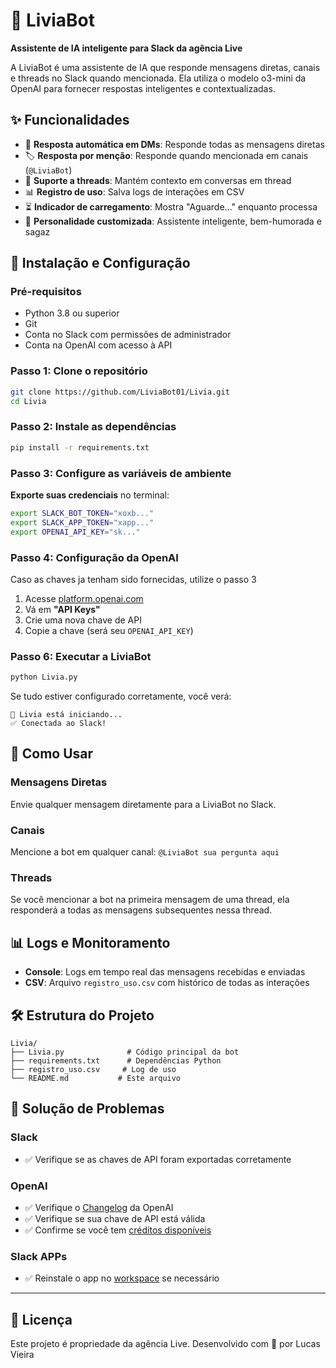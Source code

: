 # 🤖 LiviaBot

**Assistente de IA inteligente para Slack da agência Live**

A LiviaBot é uma assistente de IA que responde mensagens diretas, canais e threads no Slack quando mencionada. Ela utiliza o modelo o3-mini da OpenAI para fornecer respostas inteligentes e contextualizadas.

## ✨ Funcionalidades

- 💬 **Resposta automática em DMs**: Responde todas as mensagens diretas
- 🏷️ **Resposta por menção**: Responde quando mencionada em canais (`@LiviaBot`)
- 🧵 **Suporte a threads**: Mantém contexto em conversas em thread
- 📊 **Registro de uso**: Salva logs de interações em CSV
- ⏳ **Indicador de carregamento**: Mostra "Aguarde..." enquanto processa
- 🎯 **Personalidade customizada**: Assistente inteligente, bem-humorada e sagaz

## 🚀 Instalação e Configuração

### Pré-requisitos

- Python 3.8 ou superior
- Git
- Conta no Slack com permissões de administrador
- Conta na OpenAI com acesso à API

### Passo 1: Clone o repositório

```bash
git clone https://github.com/LiviaBot01/Livia.git
cd Livia
```

### Passo 2: Instale as dependências

```bash
pip install -r requirements.txt
```

### Passo 3: Configure as variáveis de ambiente

**Exporte suas credenciais** no terminal:

```bash
export SLACK_BOT_TOKEN="xoxb..."
export SLACK_APP_TOKEN="xapp..."
export OPENAI_API_KEY="sk..."
```

### Passo 4: Configuração da OpenAI
Caso as chaves ja tenham sido fornecidas, utilize o passo 3

1. Acesse [platform.openai.com](https://platform.openai.com)
2. Vá em **"API Keys"**
3. Crie uma nova chave de API
4. Copie a chave (será seu `OPENAI_API_KEY`)

### Passo 6: Executar a LiviaBot

```bash
python Livia.py
```

Se tudo estiver configurado corretamente, você verá:

```
🤖 Livia está iniciando...
✅ Conectada ao Slack!
```

## 📝 Como Usar

### Mensagens Diretas
Envie qualquer mensagem diretamente para a LiviaBot no Slack.

### Canais
Mencione a bot em qualquer canal: `@LiviaBot sua pergunta aqui`

### Threads
Se você mencionar a bot na primeira mensagem de uma thread, ela responderá a todas as mensagens subsequentes nessa thread.

## 📊 Logs e Monitoramento

- **Console**: Logs em tempo real das mensagens recebidas e enviadas
- **CSV**: Arquivo `registro_uso.csv` com histórico de todas as interações

## 🛠️ Estrutura do Projeto

```
Livia/
├── Livia.py              # Código principal da bot
├── requirements.txt      # Dependências Python
├── registro_uso.csv     # Log de uso 
└── README.md           # Este arquivo
```

## 🐛 Solução de Problemas

### Slack
- ✅ Verifique se as chaves de API foram exportadas corretamente

### OpenAI
- ✅ Verifique o [Changelog](https://platform.openai.com/docs/changelog) da OpenAI 
- ✅ Verifique se sua chave de API está válida
- ✅ Confirme se você tem [créditos disponíveis](https://api.slack.com/apps)

### Slack APPs
- ✅ Reinstale o app no [workspace](https://api.slack.com/apps) se necessário 

---

## 📄 Licença

Este projeto é propriedade da agência Live.
Desenvolvido com 💛 por Lucas Vieira



